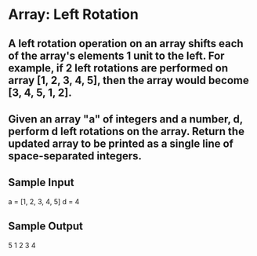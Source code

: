 # Array: Left Rotation

## A left rotation operation on an array shifts each of the array's elements 1 unit to the left. For example, if 2 left rotations are performed on array [1, 2, 3, 4, 5], then the array would become [3, 4, 5, 1, 2].

## Given an array "a" of integers and a number, d, perform d left rotations on the array. Return the updated array to be printed as a single line of space-separated integers.

## Sample Input

a = [1, 2, 3, 4, 5]
d = 4

## Sample Output

5 1 2 3 4